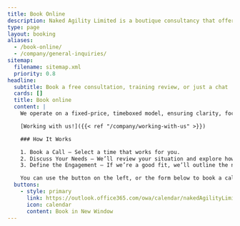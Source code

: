 ```yaml
---
title: Book Online
description: Naked Agility Limited is a boutique consultancy that offers training, coaching, mentoring, and facilitation to help people and teams evolve, integrate, and continuously improve.
type: page
layout: booking
aliases:
  - /book-online/
  - /company/general-inquiries/
sitemap:
  filename: sitemap.xml
  priority: 0.8
headline:
  subtitle: Book a free consultation, training review, or just a chat
  cards: []
  title: Book online
  content: |
    We operate on a fixed-price, timeboxed model, ensuring clarity, focus, and real value without hourly tracking or approval delays. If you're ready to explore how we can help, book an initial consultation to get started.

    [Working with us!]({{< ref "/company/working-with-us" >}})

    ### How It Works

    1. Book a Call – Select a time that works for you.
    2. Discuss Your Needs – We’ll review your situation and explore how we can add value.
    3. Define the Engagement – If we’re a good fit, we’ll outline the next steps.

    You can use the button on the left, or the form below to book a call with us.
  buttons:
    - style: primary
      link: https://outlook.office365.com/owa/calendar/nakedAgilityLimited@nkdagility.com/bookings/
      icon: calendar
      content: Book in New Window
---
```

